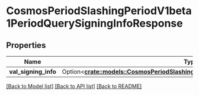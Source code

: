 # CosmosPeriodSlashingPeriodV1beta1PeriodQuerySigningInfoResponse

## Properties

Name | Type | Description | Notes
------------ | ------------- | ------------- | -------------
**val_signing_info** | Option<[**crate::models::CosmosPeriodSlashingPeriodV1beta1PeriodValidatorSigningInfo**](cosmos.slashing.v1beta1.ValidatorSigningInfo.md)> |  | [optional]

[[Back to Model list]](../README.md#documentation-for-models) [[Back to API list]](../README.md#documentation-for-api-endpoints) [[Back to README]](../README.md)


